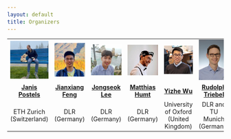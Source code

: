 ```yaml
---
layout: default
title: Organizers
---
```

<table class="table-condensed">
<tbody>
<tr>
<td><div class="circular--portrait"><img src="/img/jp.jpg" alt="Janis Postels"></div></td>
<td><div class="circular--portrait"><img src="/img/jxf.png" alt="Jianxiang Feng"></div></td>
<td><div class="circular--square"><img src="/img/jsl.jpeg" alt="Jongseok Lee"></div></td>
<td><div class="circular--portrait"><img src="/img/mh.jpeg" alt="Matthias Humt"></div></td>
<td><div class="circular--portrait"><img src="/img/yzw.jpg" alt="Yizhe Wu"></div></td>
<td><div class="circular--portrait"><img src="/img/rd.jpeg" alt="Rudolph Triebel"></div></td>
</tr>
  
<tr>
<td style="text-align: center; vertical-align: middle;"><a href="https://janispostels.github.io/"><b>Janis Postels</b></a></td>
<td style="text-align: center; vertical-align: middle;"><a href="https://rmc.dlr.de/rm/de/staff/jianxiang.feng/"><b>Jianxiang Feng</b></a></td>
<td style="text-align: center; vertical-align: middle;"><a href="https://rmc.dlr.de/rm/en/staff/jongseok.lee/"><b>Jongseok Lee</b></a></td>
<td style="text-align: center; vertical-align: middle;"><a href="https://www.hummat.com/"><b>Matthias Humt</b></a></td>
<td style="text-align: center; vertical-align: middle;"><a href="https://ori.ox.ac.uk/people/yizhe-wu/"><b>Yizhe Wu</b></a></td>
<td style="text-align: center; vertical-align: middle;"><a href="https://rmc.dlr.de/rm/de/staff/rudolph.triebel/"><b>Rudolph Triebel</b></a></td>
</tr>
<tr>
<td style="text-align: center; vertical-align: middle;">ETH Zurich (Switzerland)</td>
<td style="text-align: center; vertical-align: middle;">DLR (Germany)</td>
<td style="text-align: center; vertical-align: middle;">DLR (Germany)</td>
<td style="text-align: center; vertical-align: middle;">DLR (Germany)</td>
<td style="text-align: center; vertical-align: middle;">University of Oxford (United Kingdom)</td>
<td style="text-align: center; vertical-align: middle;">DLR and TU Munich (Germany) </td>
</tr>
</tbody>
</table>

